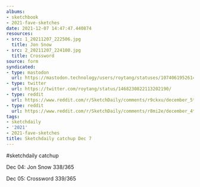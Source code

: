 ```yaml
---
albums:
- sketchbook
- 2021-fave-sketches
date: 2021-12-07 14:47:47.440874
resources:
- src: 1_20211207_222506.jpg
  title: Jon Snow
- src: 2_20211207_224100.jpg
  title: Crossword
source: form
syndicated:
- type: mastodon
  url: https://mastodon.technology/users/roytang/statuses/107406195261403777
- type: twitter
  url: https://twitter.com/roytang/status/1468230822113202190/
- type: reddit
  url: https://www.reddit.com/r/SketchDaily/comments/r9ckxu/december_5th_spare_time/hnm2zjy/
- type: reddit
  url: https://www.reddit.com/r/SketchDaily/comments/r8mi2e/december_4th_snow/hnm2yzb/
tags:
- sketchdaily
- '2021'
- 2021-fave-sketches
title: Sketchdaily catchup Dec 7
---
```


#sketchdaily catchup

Dec 04: Jon Snow 338/365

Dec 05: Crossword 339/365